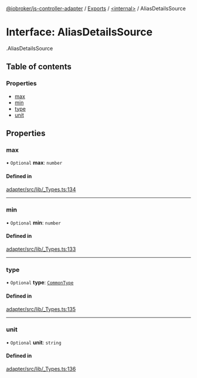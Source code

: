[@iobroker/js-controller-adapter](../README.md) / [Exports](../modules.md) / [<internal\>](../modules/internal_.md) / AliasDetailsSource

# Interface: AliasDetailsSource

[<internal>](../modules/internal_.md).AliasDetailsSource

## Table of contents

### Properties

- [max](internal_.AliasDetailsSource.md#max)
- [min](internal_.AliasDetailsSource.md#min)
- [type](internal_.AliasDetailsSource.md#type)
- [unit](internal_.AliasDetailsSource.md#unit)

## Properties

### max

• `Optional` **max**: `number`

#### Defined in

[adapter/src/lib/_Types.ts:134](https://github.com/ioBroker/ioBroker.js-controller/blob/edb14082/packages/adapter/src/lib/_Types.ts#L134)

___

### min

• `Optional` **min**: `number`

#### Defined in

[adapter/src/lib/_Types.ts:133](https://github.com/ioBroker/ioBroker.js-controller/blob/edb14082/packages/adapter/src/lib/_Types.ts#L133)

___

### type

• `Optional` **type**: [`CommonType`](../modules/internal_.md#commontype)

#### Defined in

[adapter/src/lib/_Types.ts:135](https://github.com/ioBroker/ioBroker.js-controller/blob/edb14082/packages/adapter/src/lib/_Types.ts#L135)

___

### unit

• `Optional` **unit**: `string`

#### Defined in

[adapter/src/lib/_Types.ts:136](https://github.com/ioBroker/ioBroker.js-controller/blob/edb14082/packages/adapter/src/lib/_Types.ts#L136)
